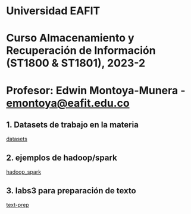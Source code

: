 # Universidad EAFIT
# Curso Almacenamiento y Recuperación de Información (ST1800 & ST1801), 2023-2
# Profesor: Edwin Montoya-Munera - emontoya@eafit.edu.co

## 1. Datasets de trabajo en la materia
[datasets](datasets)

## 2. ejemplos de hadoop/spark
[hadoop_spark](hadoop_spark)

## 3. labs3 para preparación de texto
[text-prep](text-prep)